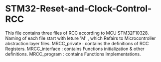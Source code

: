 # STM32-Reset-and-Clock-Control-RCC
This file contains three files of RCC according to MCU STM32F10328.
Naming of each file start with leture 'M' , which Refairs to Microcontroller abstraction layer files.
MRCC_private   : contains the definitions of RCC Registers.
MRCC_interface : contains Functions initialization &amp; other definitions.
MRCC_program   : contains Functions Implementations.
